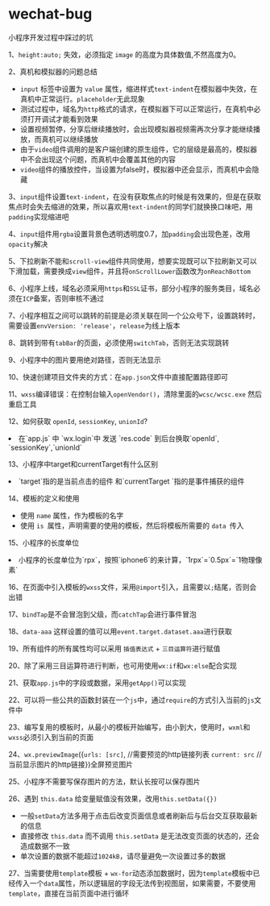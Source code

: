 # wechat-bug
小程序开发过程中踩过的坑

1、`height:auto;` 失效，必须指定 `image` 的高度为具体数值,不然高度为0。

2、真机和模拟器的问题总结
    <ul>
      <li>`input` 标签中设置为 `value` 属性，缩进样式`text-indent`在模拟器中失效，在真机中正常运行。`placeholder`无此现象  </li> 
      <li> 测试过程中，域名为`http`格式的请求，在模拟器下可以正常运行，在真机中必须打开调试才能看到效果 </li> 
      <li> 设置视频暂停，分享后继续播放时，会出现模拟器视频需再次分享才能继续播放，而真机可以继续播放 </li> 
      <li>由于`video`组件调用的是客户端创建的原生组件，它的层级是最高的，模拟器中不会出现这个问题，而真机中会覆盖其他的内容</li>
      <li> `video`组件的播放控件，当设置为false时，模拟器中还会显示，而真机中会隐藏</li>
    </ul>
  
3、`input`组件设置`text-indent`，在没有获取焦点的时候是有效果的，但是在获取焦点时会失去缩进的效果，所以喜欢用`text-indent`的同学们就换换口味吧，用`padding`实现缩进吧  

4、`input`组件用`rgba`设置背景色透明透明度0.7，加`padding`会出现色差，改用`opacity`解决

5、下拉刷新不能和`scroll-view`组件共同使用，想要实现既可以下拉刷新又可以下滑加载，需要换成`view`组件，并且将`onScrollLower`函数改为`onReachBottom`

6、小程序上线，域名必须采用`https`和`SSL`证书，部分小程序的服务类目，域名必须在`ICP`备案，否则审核不通过

7、小程序相互之间可以跳转的前提是必须关联在同一个公众号下，设置跳转时，需要设置`envVersion: 'release'`，`release`为线上版本

8、跳转到带有`tabBar`的页面，必须使用`switchTab`，否则无法实现跳转

9、小程序中的图片要用绝对路径，否则无法显示

10、快速创建项目文件夹的方式：在`app.json`文件中直接配置路径即可

11、`wxss`编译错误：在控制台输入`openVendor()`，清除里面的`wcsc/wcsc.exe` 然后重启工具

12、如何获取 `openId`, `sessionKey`, `unionId`?  

  <li>在`app.js` 中 `wx.login`中 发送 `res.code` 到后台换取`openId`, `sessionKey`,`unionId`</li>  
  
13、小程序中target和currentTarget有什么区别  

<li>`target`指的是当前点击的组件 和`currentTarget `指的是事件捕获的组件  </li>  

14、模板的定义和使用  
    <ul>
        <li>使用 `name` 属性，作为模板的名字</li>
        <li>使用 `is `属性，声明需要的使用的模板，然后将模板所需要的 `data `传入</li>
    </ul>  
      
15、小程序的长度单位    

  <li>小程序的长度单位为`rpx`，按照`iphone6`的来计算，`1rpx`=`0.5px`=`1物理像素`</li>  
  
16、在页面中引入模板的`wxss`文件，采用`@import`引入，且需要以`;`结尾，否则会出错  

17、`bindTap`是不会冒泡到父级，而`catchTap`会进行事件冒泡  

18、`data-aaa` 这样设置的值可以用`event.target.dataset.aaa`进行获取  

19、所有组件的所有属性均可以采用 `插值表达式` + `三目运算符`进行赋值  

20、除了采用三目运算符进行判断，也可用使用`wx:if`和`wx:else`配合实现  

21、获取`app.js`中的字段或数据，采用`getApp()`可以实现  

22、可以将一些公共的函数封装在一个`js`中，通过`require`的方式引入当前的`js`文件中  

23、编写复用的模板时，从最小的模板开始编写，由小到大，使用时，`wxml`和`wxss`必须引入到当前的页面  

24、`wx.previewImage`({`urls: [src]`, //需要预览的http链接列表 `current: src` //当前显示图片的http链接})全屏预览图片  

25、小程序不需要写保存图片的方法，默认长按可以保存图片  

26、遇到 `this.data` 给变量赋值没有效果，改用`this.setData({}) ` 
	<ul>
        <li> 一般`setData`方法多用于点击后改变页面信息或者刷新后与后台交互获取最新的信息  </li> 
      <li> 直接修改 `this.data` 而不调用 `this.setData` 是无法改变页面的状态的，还会造成数据不一致  </li> 
      <li> 单次设置的数据不能超过`1024kB`，请尽量避免一次设置过多的数据  </li> 
      </ul>

27、当需要使用`template`模板 + `wx-for`动态添加数据时，因为`template`模板中已经传入一个`data`属性，所以逻辑层的字段无法传到视图层，如果需要，不要使用`template`，直接在当前页面中进行循环
